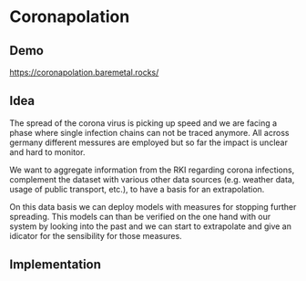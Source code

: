 # Coronapolation

## Demo
https://coronapolation.baremetal.rocks/

## Idea
The spread of the corona virus is picking up speed and we are facing a phase where single infection chains can not be traced anymore. 
All across germany different messures are employed but so far the impact is unclear and hard to monitor. 

We want to aggregate information from the RKI regarding corona infections, complement the dataset with various other 
data sources (e.g. weather data, usage of public transport, etc.), to have a basis for an extrapolation. 

On this data basis we can deploy models with measures for stopping further spreading. This models can than be verified 
on the one hand with our system by looking into the past and we can start to extrapolate and give an idicator for the sensibility 
for those measures.

## Implementation
